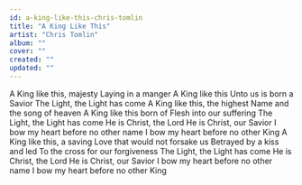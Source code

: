 ```yaml
---
id: a-king-like-this-chris-tomlin
title: "A King Like This"
artist: "Chris Tomlin"
album: ""
cover: ""
created: ""
updated: ""
---
```


A King like this, majesty
Laying in a manger
A King like this
Unto us is born a Savior
The Light, the Light has come
A King like this, the highest
Name and the song of heaven
A King like this born of
Flesh into our suffering
The Light, the Light has come
He is Christ, the Lord
He is Christ, our Savior
I bow my heart before no other name
I bow my heart before no other King
A King like this, a saving
Love that would not forsake us
Betrayed by a kiss and led
To the cross for our forgiveness
The Light, the Light has come
He is Christ, the Lord
He is Christ, our Savior
I bow my heart before no other name
I bow my heart before no other King